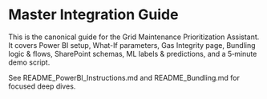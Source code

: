 # Master Integration Guide

This is the canonical guide for the Grid Maintenance Prioritization Assistant. It covers Power BI setup, What-If parameters, Gas Integrity page, Bundling logic & flows, SharePoint schemas, ML labels & predictions, and a 5‑minute demo script.

See README_PowerBI_Instructions.md and README_Bundling.md for focused deep dives.